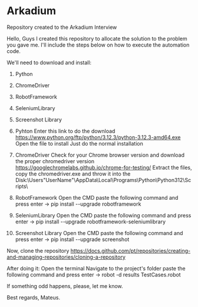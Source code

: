 # Arkadium
Repository created to the Arkadium Interview

Hello, Guys
I created this repository to allocate the solution to the problem you gave me.
I'll include the steps below on how to execute the automation code.

We'll need to download and install:
1. Python 
2. ChromeDriver
3. RobotFramework
4. SeleniumLibrary
5. Screenshot Library

1. Pyhton
   Enter this link to do the download
   https://www.python.org/ftp/python/3.12.3/python-3.12.3-amd64.exe
   Open the file to install
   Just do the normal installation

2. ChromeDriver
   Check for your Chrome browser version and download the proper chromedriver version
   https://googlechromelabs.github.io/chrome-for-testing/
   Extract the files, copy the chromedriver.exe and throw it into the Disk:\Users\"UserName"\AppData\Local\Programs\Python\Python312\Scripts\

3. RobotFramework
   Open the CMD
   paste the following command and press enter -> pip install --upgrade robotframework

4. SeleniumLibrary
   Open the CMD
   paste the following command and press enter -> pip install --upgrade robotframework-seleniumlibrary

5. Screenshot Library
   Open the CMD
   paste the following command and press enter -> pip install --upgrade screenshot

Now, clone the repository
https://docs.github.com/pt/repositories/creating-and-managing-repositories/cloning-a-repository

After doing it:
Open the terminal
Navigate to the project's folder
paste the following command and press enter -> robot -d results TestCases.robot



If something odd happens, please, let me know.

Best regards,
Mateus.


   
   
